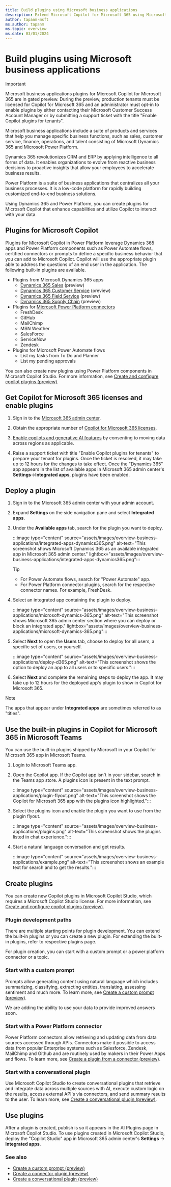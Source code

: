 ```yaml
---
title: Build plugins using Microsoft business applications
description: Extend Microsoft Copilot for Microsoft 365 using Microsoft Dynamics 365 apps and Microsoft Power Platform
author: tapanm-msft
ms.author: tapanm
ms.topic: overview
ms.date: 03/01/2024
---
```



# Build plugins using Microsoft business applications

> [!IMPORTANT]
> Microsoft business applications plugins for Microsoft Copilot for Microsoft 365 are in gated preview. During the preview, production tenants must be licensed for Copilot for Microsoft 365 and an administrator must opt-in to enable plugins by either contacting their Microsoft Customer Success Account Manager or by submitting a support ticket with the title "Enable Copilot plugins for tenants".

Microsoft business applications include a suite of products and services that help you manage specific business functions, such as sales, customer service, finance, operations, and talent consisting of Microsoft Dynamics 365 and Microsoft Power Platform.

Dynamics 365 revolutionizes CRM and ERP by applying intelligence to all forms of data. It enables organizations to evolve from reactive business decisions to proactive insights that allow your employees to accelerate business results.

Power Platform is a suite of business applications that centralizes all your business processes. It is a low-code platform for rapidly building customized end-to-end business solutions.

Using Dynamics 365 and Power Platform, you can create plugins for Microsoft Copilot that enhance capabilities and utilize Copilot to interact with your data.

## Plugins for Microsoft Copilot

Plugins for Microsoft Copilot in Power Platform leverage Dynamics 365 apps and Power Platform components such as Power Automate flows, certified connectors or prompts to define a specific business behavior that you can add to Microsoft Copilot. Copilot will use the appropriate plugin able to address the questions of an end user in the application. The following built-in plugins are available.

- Plugins from Microsoft Dynamics 365 apps
  - [Dynamics 365 Sales](/dynamics365/sales/microsoft-365-copilot-for-sales) (preview)
  - [Dynamics 365 Customer Service](/dynamics365/customer-service/administer/cs-region-availability-service-limits?branch=mg-copilot-faq) (preview)
  - [Dynamics 365 Field Service](/dynamics365/field-service/flw-m365-chat) (preview)
  - [Dynamics 365 Supply Chain](/dynamics365/fin-ops-core/dev-itpro/m365-copilot/faq-for-chat-with-fno-data-on-m365copilot) (preview)
- Plugins for [Microsoft Power Platform connectors](/connectors/create-a-connector-ai-plugin#supported-queries-for-certified-connectors)
  - FreshDesk
  - GitHub
  - MailChimp
  - MSN Weather
  - SalesForce
  - ServiceNow
  - Zendesk
- Plugins for Microsoft Power Automate flows
  - List my tasks from To Do and Planner
  - List my pending approvals

You can also create new plugins using Power Platform components in Microsoft Copilot Studio. For more information, see [Create and configure copilot plugins (preview)](/microsoft-copilot-studio/copilot-plugins-overview).

## Get Copilot for Microsoft 365 licenses and enable plugins

1. Sign in to the [Microsoft 365 admin center](https://admin.microsoft.com/).

1. Obtain the appropriate number of [Copilot for Microsoft 365 licenses](/microsoft-365-copilot/microsoft-365-copilot-setup#provision-copilot-for-microsoft-365-licenses).

1. [Enable copilots and generative AI features](/power-platform/admin/geographical-availability-copilot) by consenting to moving data across regions as applicable.

1. Raise a support ticket with title "Enable Copilot plugins for tenants" to prepare your tenant for plugins. Once the ticket is resolved, it may take up to 12 hours for the changes to take effect. Once the "Dynamics 365" app appears in the list of available apps in Microsoft 365 admin center's **Settings**->**Integrated apps**, plugins have been enabled.

## Deploy a plugin

1. Sign in to the Microsoft 365 admin center with your admin account.
1. Expand **Settings** on the side navigation pane and select **Integrated apps**.
1. Under the **Available apps** tab, search for the plugin you want to deploy.

    :::image type="content" source="assets/images/overview-business-applications/integrated-apps-dynamics365.png" alt-text="This screenshot shows Microsoft Dynamics 365 as an available integrated app in Microsoft 365 admin center." lightbox="assets/images/overview-business-applications/integrated-apps-dynamics365.png":::

    > [!TIP]
    >
    > - For Power Automate flows, search for "Power Automate" app.
    > - For Power Platform connector plugins, search for the respective connector names. For example, FreshDesk.

1. Select an integrated app containing the plugin to deploy.

    :::image type="content" source="assets/images/overview-business-applications/microsoft-dynamics-365.png" alt-text="This screenshot shows Microsoft 365 admin center section where you can deploy or block an integrated app." lightbox="assets/images/overview-business-applications/microsoft-dynamics-365.png":::

1. Select **Next** to open the **Users** tab, choose to deploy for all users, a specific set of users, or yourself.

    :::image type="content" source="assets/images/overview-business-applications/deploy-d365.png" alt-text="This screenshot shows the option to deploy an app to all users or to specific users.":::

1. Select **Next** and complete the remaining steps to deploy the app. It may take up to 12 hours for the deployed app's plugin to show in Copilot for Microsoft 365.

> [!NOTE]
> The apps that appear under **Integrated apps** are sometimes referred to as "titles".

## Use the built-in plugins in Copilot for Microsoft 365 in Microsoft Teams

You can use the built-in plugins shipped by Microsoft in your Copilot for Microsoft 365 app in Microsoft Teams.

1. Login to Microsoft Teams app.

1. Open the Copilot app. If the Copilot app isn't in your sidebar, search in the Teams app store. A plugins icon is present in the text prompt.

    :::image type="content" source="assets/images/overview-business-applications/plugin-flyout.png" alt-text="This screenshot shows the Copilot for Microsoft 365 app with the plugins icon highlighted.":::

1. Select the plugins icon and enable the plugin you want to use from the plugin flyout.

    :::image type="content" source="assets/images/overview-business-applications/plugins.png" alt-text="This screenshot shows the plugins listed in chat experience.":::

1. Start a natural language conversation and get results.

    :::image type="content" source="assets/images/overview-business-applications/example.png" alt-text="This screenshot shows an example text for search and to get the results.":::

## Create plugins

You can create new Copilot plugins in Microsoft Copilot Studio, which requires a Microsoft Copilot Studio license. For more information, see [Create and configure copilot plugins (preview)](/microsoft-copilot-studio/copilot-plugins-overview).

### Plugin development paths

There are multiple starting points for plugin development. You can extend the built-in plugins or you can create a new plugin. For extending the built-in plugins, refer to respective plugins page.

For plugin creation, you can start with a custom prompt or a power platform connector or a topic.

### Start with a custom prompt

Prompts allow generating content using natural language which includes summarizing, classifying, extracting entities, translating, assessing sentiment and much more. To learn more, see [Create a custom prompt (preview)](/ai-builder/create-a-custom-prompt?context=/microsoft-365-copilot/extensibility/context).

We are adding the ability to use your data to provide improved answers soon.

### Start with a Power Platform connector

Power Platform connectors allow retrieving and updating data from data sources accessed through APIs. Connectors make it possible to access data from popular Enterprise systems such as Salesforce, Zendesk, MailChimp and Github and are routinely used by makers in their Power Apps and flows. To learn more, see [Create a plugin from a connector (preview)](/connectors/create-a-connector-ai-plugin?context=/microsoft-365-copilot/extensibility/context).

### Start with a conversational plugin

Use Microsoft Copilot Studio to create conversational plugins that retrieve and integrate data across multiple sources with AI, execute custom logic on the results, access external API's via connectors, and send summary results to the user. To learn more, see [Create a conversational plugin (preview)](/microsoft-copilot-studio/copilot-conversational-plugins?context=/microsoft-365-copilot/extensibility/context).

## Use plugins

After a plugin is created, publish is so it appears in the AI Plugins page in Microsoft Copilot Studio. To use plugins created in Microsoft Copilot Studio, deploy the "Copilot Studio" app in Microsoft 365 admin center's **Settings** -> **Integrated apps**.

### See also

- [Create a custom prompt (preview)](/ai-builder/create-a-custom-prompt?context=/microsoft-365-copilot/extensibility/context)
- [Create a connector plugin (preview)](/connectors/create-a-connector-ai-plugin?context=/microsoft-365-copilot/extensibility/context)
- [Create a conversational plugin (preview)](/microsoft-copilot-studio/copilot-conversational-plugins?context=/microsoft-365-copilot/extensibility/context)
